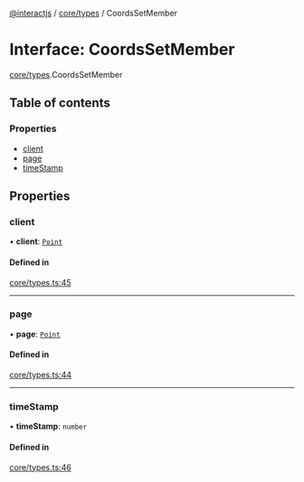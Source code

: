 [@interactjs](../README.md) / [core/types](../modules/core_types.md) / CoordsSetMember

# Interface: CoordsSetMember

[core/types](../modules/core_types.md).CoordsSetMember

## Table of contents

### Properties

- [client](core_types.CoordsSetMember.md#client)
- [page](core_types.CoordsSetMember.md#page)
- [timeStamp](core_types.CoordsSetMember.md#timestamp)

## Properties

### client

• **client**: [`Point`](core_types.Point.md)

#### Defined in

[core/types.ts:45](https://github.com/ehtick/interact.js/blob/d3d4746/packages/@interactjs/core/types.ts#L45)

___

### page

• **page**: [`Point`](core_types.Point.md)

#### Defined in

[core/types.ts:44](https://github.com/ehtick/interact.js/blob/d3d4746/packages/@interactjs/core/types.ts#L44)

___

### timeStamp

• **timeStamp**: `number`

#### Defined in

[core/types.ts:46](https://github.com/ehtick/interact.js/blob/d3d4746/packages/@interactjs/core/types.ts#L46)
